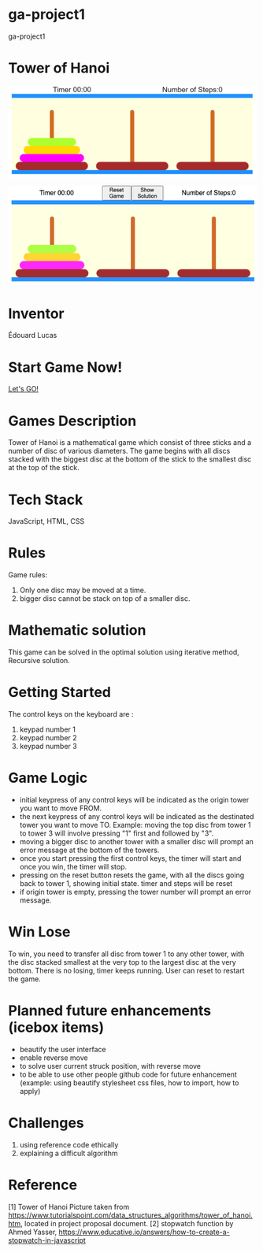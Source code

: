 # ga-project1
ga-project1

# Tower of Hanoi

![alt text](https://github.com/psionicmind/ga-project1/blob/main/img/Images%20of%20your%20actual%20game.png?raw=true)

![with reset and show solution buttons](https://github.com/psionicmind/ga-project1/blob/main/img/Images%20of%20your%20actual%20game%20v2.png?raw=true)

# Inventor
Édouard Lucas

# Start Game Now!
[Let's GO!](https://ga-project1-teal.vercel.app/)

# Games Description
Tower of Hanoi is a mathematical game which consist of three sticks and a number of disc of various diameters.  The game begins with all discs stacked with the biggest disc at the bottom of the stick to the smallest disc at the top of the stick.

# Tech Stack
JavaScript, HTML, CSS

# Rules
Game rules:
1. Only one disc may be moved at a time.
2. bigger disc cannot be stack on top of a smaller disc.

# Mathematic solution
This game can be solved in the optimal solution using iterative method, Recursive solution.

# Getting Started
The control keys on the keyboard are : 
1) keypad number 1
2) keypad number 2
3) keypad number 3

# Game Logic
- initial keypress of any control keys will be indicated as the origin tower you want to move FROM.
- the next keypress of any control keys will be indicated as the destinated tower you want to move TO.
  Example:
        moving the top disc from tower 1 to tower 3 will involve pressing "1" first and followed by "3".
- moving a bigger disc to another tower with a smaller disc will prompt an error message at the bottom of the towers.
- once you start pressing the first control keys, the timer will start and once you win, the timer will stop.
- pressing on the reset button resets the game, with all the discs going back to tower 1, showing initial state. 
   timer and steps will be reset
- if origin tower is empty, pressing the tower number will prompt an error message.

# Win Lose
To win, you need to transfer all disc from tower 1 to any other tower, with the disc stacked smallest at the very top to the largest disc at the very bottom.
There is no losing, timer keeps running.  User can reset to restart the game.

# Planned future enhancements (icebox items)
- beautify the user interface
- enable reverse move
- to solve user current struck position, with reverse move
- to be able to use other people github code for future enhancement 
(example: using beautify stylesheet css files, how to import, how to apply)

# Challenges
1) using reference code ethically
2) explaining a difficult algorithm

# Reference
[1] Tower of Hanoi Picture taken from https://www.tutorialspoint.com/data_structures_algorithms/tower_of_hanoi.htm, located in project proposal document.
[2] stopwatch function by Ahmed Yasser, https://www.educative.io/answers/how-to-create-a-stopwatch-in-javascript 